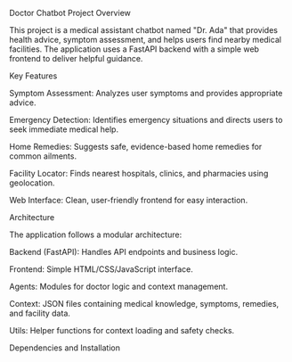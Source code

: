 Doctor Chatbot
Project Overview

This project is a medical assistant chatbot named "Dr. Ada" that provides health advice, symptom assessment, and helps users find nearby medical facilities. The application uses a FastAPI backend with a simple web frontend to deliver helpful guidance.

Key Features

Symptom Assessment: Analyzes user symptoms and provides appropriate advice.

Emergency Detection: Identifies emergency situations and directs users to seek immediate medical help.

Home Remedies: Suggests safe, evidence-based home remedies for common ailments.

Facility Locator: Finds nearest hospitals, clinics, and pharmacies using geolocation.

Web Interface: Clean, user-friendly frontend for easy interaction.

Architecture

The application follows a modular architecture:

Backend (FastAPI): Handles API endpoints and business logic.

Frontend: Simple HTML/CSS/JavaScript interface.

Agents: Modules for doctor logic and context management.

Context: JSON files containing medical knowledge, symptoms, remedies, and facility data.

Utils: Helper functions for context loading and safety checks.

Dependencies and Installation
